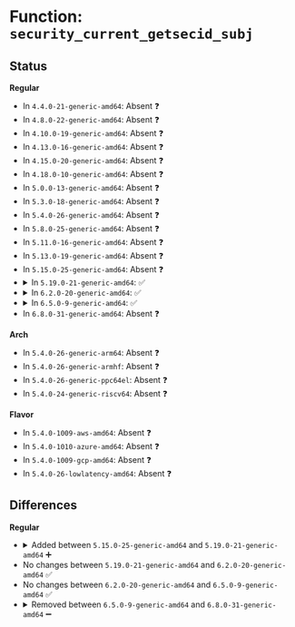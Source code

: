 # Function: <code>security_current_getsecid_subj</code>

## Status
<b>Regular</b>
<ul>
<li>
In <code>4.4.0-21-generic-amd64</code>: Absent ❓
</li>
<li>
In <code>4.8.0-22-generic-amd64</code>: Absent ❓
</li>
<li>
In <code>4.10.0-19-generic-amd64</code>: Absent ❓
</li>
<li>
In <code>4.13.0-16-generic-amd64</code>: Absent ❓
</li>
<li>
In <code>4.15.0-20-generic-amd64</code>: Absent ❓
</li>
<li>
In <code>4.18.0-10-generic-amd64</code>: Absent ❓
</li>
<li>
In <code>5.0.0-13-generic-amd64</code>: Absent ❓
</li>
<li>
In <code>5.3.0-18-generic-amd64</code>: Absent ❓
</li>
<li>
In <code>5.4.0-26-generic-amd64</code>: Absent ❓
</li>
<li>
In <code>5.8.0-25-generic-amd64</code>: Absent ❓
</li>
<li>
In <code>5.11.0-16-generic-amd64</code>: Absent ❓
</li>
<li>
In <code>5.13.0-19-generic-amd64</code>: Absent ❓
</li>
<li>
In <code>5.15.0-25-generic-amd64</code>: Absent ❓
</li>
<li>
<details>
<summary>In <code>5.19.0-21-generic-amd64</code>: ✅</summary>

```c
void security_current_getsecid_subj(struct lsmblob * blob)
```

```json
{
  "name": "security_current_getsecid_subj",
  "collision_type": "Unique Global",
  "inline_type": "No",
  "funcs": [
    {
      "addr": 18446744071584845024,
      "name": "security_current_getsecid_subj",
      "external": true,
      "loc": "security/security.c:2028",
      "file": "security/security.c",
      "inline": "seen, unknown",
      "caller_inline": [],
      "caller_func": [
        "kernel/audit.c:audit_signal_info",
        "kernel/audit.c:audit_set_loginuid",
        "kernel/audit.c:audit_log_task_info",
        "kernel/audit.c:audit_log_multicast",
        "kernel/audit.c:audit_log_common_recv_msg",
        "kernel/audit.c:audit_log_config_change",
        "kernel/auditfilter.c:audit_filter",
        "security/integrity/ima/ima_main.c:process_buffer_measurement",
        "security/integrity/ima/ima_main.c:ima_post_read_file",
        "security/integrity/ima/ima_main.c:ima_read_file",
        "security/integrity/ima/ima_main.c:ima_file_check",
        "security/integrity/ima/ima_main.c:ima_bprm_check",
        "security/integrity/ima/ima_main.c:ima_file_mprotect",
        "security/integrity/ima/ima_main.c:ima_file_mmap",
        "security/integrity/ima/ima_appraise.c:ima_inode_post_setattr",
        "net/netlabel/netlabel_mgmt.c:netlbl_mgmt_removedef",
        "net/netlabel/netlabel_mgmt.c:netlbl_mgmt_adddef",
        "net/netlabel/netlabel_mgmt.c:netlbl_mgmt_remove",
        "net/netlabel/netlabel_mgmt.c:netlbl_mgmt_add",
        "net/netlabel/netlabel_unlabeled.c:netlbl_unlabel_defconf",
        "net/netlabel/netlabel_unlabeled.c:netlbl_unlabel_staticremovedef",
        "net/netlabel/netlabel_unlabeled.c:netlbl_unlabel_staticremove",
        "net/netlabel/netlabel_unlabeled.c:netlbl_unlabel_staticadddef",
        "net/netlabel/netlabel_unlabeled.c:netlbl_unlabel_staticadd",
        "net/netlabel/netlabel_unlabeled.c:netlbl_unlabel_accept",
        "net/netlabel/netlabel_cipso_v4.c:netlbl_cipsov4_remove",
        "net/netlabel/netlabel_cipso_v4.c:netlbl_cipsov4_add",
        "net/netlabel/netlabel_calipso.c:netlbl_calipso_remove"
      ]
    }
  ],
  "symbols": [
    {
      "addr": 18446744071584845024,
      "name": "security_current_getsecid_subj",
      "section": ".text",
      "bind": "STB_GLOBAL",
      "size": 108
    }
  ]
}
```
</details>
</li>
<li>
<details>
<summary>In <code>6.2.0-20-generic-amd64</code>: ✅</summary>

```c
void security_current_getsecid_subj(struct lsmblob * blob)
```

```json
{
  "name": "security_current_getsecid_subj",
  "collision_type": "Unique Global",
  "inline_type": "No",
  "funcs": [
    {
      "addr": 18446744071585547168,
      "name": "security_current_getsecid_subj",
      "external": true,
      "loc": "security/security.c:2080",
      "file": "security/security.c",
      "inline": "seen, unknown",
      "caller_inline": [],
      "caller_func": [
        "kernel/audit.c:audit_signal_info",
        "kernel/audit.c:audit_set_loginuid",
        "kernel/audit.c:audit_log_task_info",
        "kernel/audit.c:audit_log_multicast",
        "kernel/audit.c:audit_log_common_recv_msg",
        "kernel/audit.c:audit_log_config_change",
        "kernel/auditfilter.c:audit_filter",
        "security/integrity/ima/ima_main.c:process_buffer_measurement",
        "security/integrity/ima/ima_main.c:ima_post_read_file",
        "security/integrity/ima/ima_main.c:ima_read_file",
        "security/integrity/ima/ima_main.c:ima_file_check",
        "security/integrity/ima/ima_main.c:ima_bprm_check",
        "security/integrity/ima/ima_main.c:ima_file_mprotect",
        "security/integrity/ima/ima_main.c:ima_file_mmap",
        "security/integrity/ima/ima_appraise.c:ima_inode_post_setattr",
        "net/netlabel/netlabel_mgmt.c:netlbl_mgmt_removedef",
        "net/netlabel/netlabel_mgmt.c:netlbl_mgmt_adddef",
        "net/netlabel/netlabel_mgmt.c:netlbl_mgmt_remove",
        "net/netlabel/netlabel_mgmt.c:netlbl_mgmt_add",
        "net/netlabel/netlabel_unlabeled.c:netlbl_unlabel_defconf",
        "net/netlabel/netlabel_unlabeled.c:netlbl_unlabel_staticremovedef",
        "net/netlabel/netlabel_unlabeled.c:netlbl_unlabel_staticremove",
        "net/netlabel/netlabel_unlabeled.c:netlbl_unlabel_staticadddef",
        "net/netlabel/netlabel_unlabeled.c:netlbl_unlabel_staticadd",
        "net/netlabel/netlabel_unlabeled.c:netlbl_unlabel_accept",
        "net/netlabel/netlabel_cipso_v4.c:netlbl_cipsov4_remove",
        "net/netlabel/netlabel_cipso_v4.c:netlbl_cipsov4_add",
        "net/netlabel/netlabel_calipso.c:netlbl_calipso_remove"
      ]
    }
  ],
  "symbols": [
    {
      "addr": 18446744071585547168,
      "name": "security_current_getsecid_subj",
      "section": ".text",
      "bind": "STB_GLOBAL",
      "size": 108
    }
  ]
}
```
</details>
</li>
<li>
<details>
<summary>In <code>6.5.0-9-generic-amd64</code>: ✅</summary>

```c
void security_current_getsecid_subj(struct lsmblob * blob)
```

```json
{
  "name": "security_current_getsecid_subj",
  "collision_type": "Unique Global",
  "inline_type": "No",
  "funcs": [
    {
      "addr": 18446744071585777680,
      "name": "security_current_getsecid_subj",
      "external": true,
      "loc": "security/security.c:3388",
      "file": "security/security.c",
      "inline": "seen, unknown",
      "caller_inline": [],
      "caller_func": [
        "kernel/audit.c:audit_signal_info",
        "kernel/audit.c:audit_set_loginuid",
        "kernel/audit.c:audit_log_task_info",
        "kernel/audit.c:audit_log_multicast",
        "kernel/audit.c:audit_log_common_recv_msg",
        "kernel/audit.c:audit_log_config_change",
        "kernel/auditfilter.c:audit_filter",
        "security/integrity/ima/ima_main.c:process_buffer_measurement",
        "security/integrity/ima/ima_main.c:ima_post_read_file",
        "security/integrity/ima/ima_main.c:ima_read_file",
        "security/integrity/ima/ima_main.c:ima_file_check",
        "security/integrity/ima/ima_main.c:ima_bprm_check",
        "security/integrity/ima/ima_main.c:ima_file_mprotect",
        "security/integrity/ima/ima_main.c:ima_file_mmap",
        "security/integrity/ima/ima_appraise.c:ima_inode_post_setattr",
        "net/netlabel/netlabel_mgmt.c:netlbl_mgmt_removedef",
        "net/netlabel/netlabel_mgmt.c:netlbl_mgmt_adddef",
        "net/netlabel/netlabel_mgmt.c:netlbl_mgmt_remove",
        "net/netlabel/netlabel_mgmt.c:netlbl_mgmt_add",
        "net/netlabel/netlabel_unlabeled.c:netlbl_unlabel_defconf",
        "net/netlabel/netlabel_unlabeled.c:netlbl_unlabel_staticremovedef",
        "net/netlabel/netlabel_unlabeled.c:netlbl_unlabel_staticremove",
        "net/netlabel/netlabel_unlabeled.c:netlbl_unlabel_staticadddef",
        "net/netlabel/netlabel_unlabeled.c:netlbl_unlabel_staticadd",
        "net/netlabel/netlabel_unlabeled.c:netlbl_unlabel_accept",
        "net/netlabel/netlabel_cipso_v4.c:netlbl_cipsov4_remove",
        "net/netlabel/netlabel_cipso_v4.c:netlbl_cipsov4_add",
        "net/netlabel/netlabel_calipso.c:netlbl_calipso_remove"
      ]
    }
  ],
  "symbols": [
    {
      "addr": 18446744071585777680,
      "name": "security_current_getsecid_subj",
      "section": ".text",
      "bind": "STB_GLOBAL",
      "size": 154
    }
  ]
}
```
</details>
</li>
<li>
In <code>6.8.0-31-generic-amd64</code>: Absent ❓
</li>
</ul>
<b>Arch</b>
<ul>
<li>
In <code>5.4.0-26-generic-arm64</code>: Absent ❓
</li>
<li>
In <code>5.4.0-26-generic-armhf</code>: Absent ❓
</li>
<li>
In <code>5.4.0-26-generic-ppc64el</code>: Absent ❓
</li>
<li>
In <code>5.4.0-24-generic-riscv64</code>: Absent ❓
</li>
</ul>
<b>Flavor</b>
<ul>
<li>
In <code>5.4.0-1009-aws-amd64</code>: Absent ❓
</li>
<li>
In <code>5.4.0-1010-azure-amd64</code>: Absent ❓
</li>
<li>
In <code>5.4.0-1009-gcp-amd64</code>: Absent ❓
</li>
<li>
In <code>5.4.0-26-lowlatency-amd64</code>: Absent ❓
</li>
</ul>

## Differences
<b>Regular</b>
<ul>
<li>
<details>
<summary>Added between <code>5.15.0-25-generic-amd64</code> and <code>5.19.0-21-generic-amd64</code> ➕</summary>

```c
void security_current_getsecid_subj(struct lsmblob * blob)
```
</details>
</li>
<li>
No changes between <code>5.19.0-21-generic-amd64</code> and <code>6.2.0-20-generic-amd64</code> ✅
</li>
<li>
No changes between <code>6.2.0-20-generic-amd64</code> and <code>6.5.0-9-generic-amd64</code> ✅
</li>
<li>
<details>
<summary>Removed between <code>6.5.0-9-generic-amd64</code> and <code>6.8.0-31-generic-amd64</code> ➖</summary>

```c
void security_current_getsecid_subj(struct lsmblob * blob)
```
</details>
</li>
</ul>
